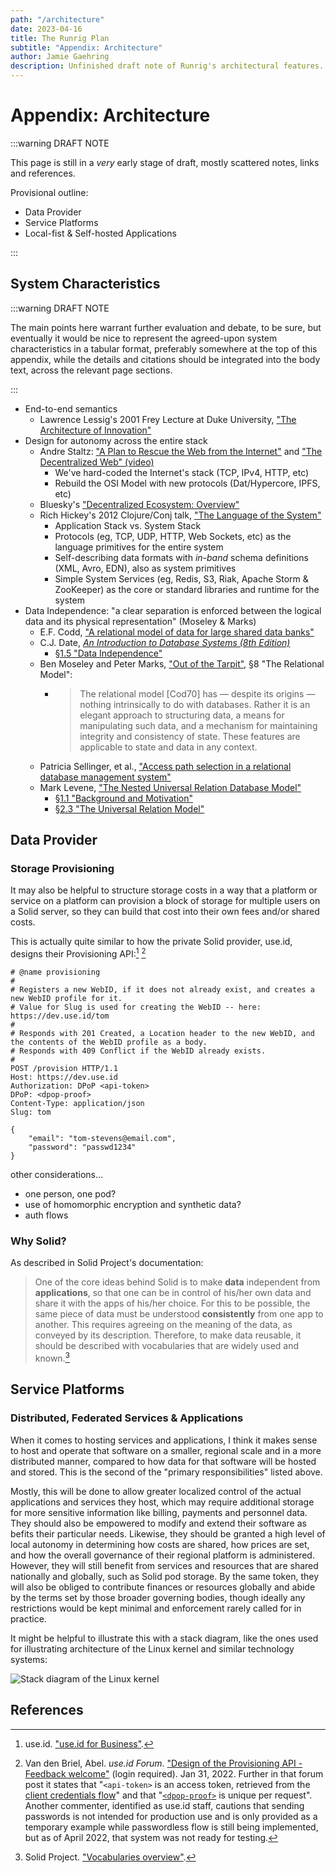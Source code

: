 ```yaml
---
path: "/architecture"
date: 2023-04-16
title: The Runrig Plan
subtitle: "Appendix: Architecture"
author: Jamie Gaehring
description: Unfinished draft note of Runrig's architectural features.
---
```


# Appendix: Architecture
:::warning DRAFT NOTE

This page is still in a _very_ early stage of draft, mostly scattered notes,
links and references.

Provisional outline:
- Data Provider
- Service Platforms
- Local-fist & Self-hosted Applications

:::

## System Characteristics
:::warning DRAFT NOTE

The main points here warrant further evaluation and debate, to be sure, but eventually it would be nice to represent the agreed-upon system characteristics in a tabular format, preferably somewhere at the top of this appendix, while the details and citations should be integrated into the body text, across the relevant page sections.

:::

- End-to-end semantics
  - Lawrence Lessig's 2001 Frey Lecture at Duke University, ["The Architecture of Innovation"](https://scholarship.law.duke.edu/dlj/vol51/iss6/2/)
- Design for autonomy across the entire stack
  - Andre Staltz: ["A Plan to Rescue the Web from the Internet"](https://staltz.com/a-plan-to-rescue-the-web-from-the-internet.html) and ["The Decentralized Web" (video)](https://www.youtube.com/watch?v=izQFMADw70w&t=560s)
    - We've hard-coded the Internet's stack (TCP, IPv4, HTTP, etc)
    - Rebuild the OSI Model with new protocols (Dat/Hypercore, IPFS, etc)
  - Bluesky's ["Decentralized Ecosystem: Overview"](https://gitlab.com/bluesky-community1/decentralized-ecosystem/-/blob/ab63b57f13ddea7f4adacf041d3f8c392c73bfdb/README.md)
  - Rich Hickey's 2012 Clojure/Conj talk, ["The Language of the System"](https://github.com/matthiasn/talk-transcripts/blob/d644becd0f4eebb3a165a63b3bdf1e8d6b881d33/Hickey_Rich/LanguageSystem.md)
    - Application Stack vs. System Stack
    - Protocols (eg, TCP, UDP, HTTP, Web Sockets, etc) as the language primitives for the entire system
    - Self-describing data formats with _in-band_ schema definitions (XML, Avro, EDN), also as system primitives
    - Simple System Services (eg, Redis, S3, Riak, Apache Storm & ZooKeeper) as the core or standard libraries and runtime for the system
- Data Independence: "a clear separation is enforced between the logical data
and its physical representation" (Moseley & Marks)
  - E.F. Codd, ["A relational model of data for large shared data
    banks"](https://dl.acm.org/doi/10.1145/362384.362685)
  - C.J. Date, [_An Introduction to Database Systems (8th
    Edition)_](https://archive.org/details/introductiontoda0000date)
    - [§1.5 "Data
      Independence"](https://archive.org/details/introductiontoda0000date/page/n53/mode/2up)
  - Ben Moseley and Peter Marks, ["Out of the
    Tarpit"](https://www.recurse.com/blog/51-paper-of-the-week-out-of-the-tar-pit),
    §8 "The Relational Model":
    - > The relational model [Cod70] has — despite its origins — nothing
      intrinsically to do with databases. Rather it is an elegant approach to
      structuring data, a means for manipulating such data, and a mechanism for
      maintaining integrity and consistency of state. These features are
      applicable to state and data in any context.
  - Patricia Sellinger, et al., ["Access path selection in a relational database
    management system"](https://dl.acm.org/doi/10.1145/582095.582099)
  - Mark Levene, ["The Nested Universal Relation Database
    Model"](https://archive.org/details/nesteduniversalr0595leve)
    - [§1.1 "Background and
      Motivation"](https://archive.org/details/nesteduniversalr0595leve/page/1/mode/2up)
    - [§2.3 "The Universal Relation
      Model"](https://archive.org/details/nesteduniversalr0595leve/page/29/mode/2up)

## Data Provider
### Storage Provisioning
It may also be helpful to structure storage costs in a way that a platform or
service on a platform can provision a block of storage for multiple users on a
Solid server, so they can build that cost into their own fees and/or shared
costs.

This is actually quite similar to how the private Solid provider, use.id,
designs their Provisioning API:[^use.id] [^provisioning]

```http
# @name provisioning
#
# Registers a new WebID, if it does not already exist, and creates a new WebID profile for it.
# Value for Slug is used for creating the WebID -- here: https://dev.use.id/tom
#
# Responds with 201 Created, a Location header to the new WebID, and the contents of the WebID profile as a body.
# Responds with 409 Conflict if the WebID already exists.
#
POST /provision HTTP/1.1
Host: https://dev.use.id
Authorization: DPoP <api-token>
DPoP: <dpop-proof>
Content-Type: application/json
Slug: tom

{
    "email": "tom-stevens@email.com",
    "password": "passwd1234"
}
```

other considerations...
- one person, one pod?
- use of homomorphic encryption and synthetic data?
- auth flows

### Why Solid?
As described in Solid Project's documentation:

> One of the core ideas behind Solid is to make __data__ independent from
> __applications__, so that one can be in control of his/her own data and share
> it with the apps of his/her choice. For this to be possible, the same piece of
> data must be understood __consistently__ from one app to another. This
> requires agreeing on the meaning of the data, as conveyed by its description.
> Therefore, to make data reusable, it should be described with vocabularies
> that are widely used and known.[^vocabularies]

## Service Platforms
### Distributed, Federated Services & Applications
When it comes to hosting services and applications, I think it makes sense to
host and operate that software on a smaller, regional scale and in a more
distributed manner, compared to how data for that software will be hosted and
stored. This is the second of the "primary responsibilities" listed above.

Mostly, this will be done to allow greater localized control of the actual
applications and services they host, which may require additional storage for
more sensitive information like billing, payments and personnel data. They
should also be empowered to modify and extend their software as befits their
particular needs. Likewise, they should be granted a high level of local
autonomy in determining how costs are shared, how prices are set, and how the
overall governance of their regional platform is administered. However, they
will still benefit from services and resources that are shared nationally and
globally, such as Solid pod storage. By the same token, they will also be
obliged to contribute finances or resources globally and abide by the terms set
by those broader governing bodies, though ideally any restrictions would be kept
minimal and enforcement rarely called for in practice.

It might be helpful to illustrate this with a stack diagram, like the ones used
for illustrating architecture of the Linux kernel and similar technology
systems:

![Stack diagram of the Linux
kernel](https://upload.wikimedia.org/wikipedia/commons/9/99/Linux_kernel_and_OpenGL_video_games.svg)

## References
[^use.id]: use.id. ["use.id for Business"](https://get.use.id/business).
[^provisioning]: Van den Briel, Abel. _use.id Forum_. ["Design of the
Provisioning API - Feedback
welcome"](https://forum.use.id/t/design-of-the-provisioning-api-feedback-welcome/40)
(login required). Jan 31, 2022. Further in that forum post it states that
"`<api-token>` is an access token, retrieved from the [client credentials
flow](https://forum.use.id/t/how-to-access-use-ids-api-with-your-apps-webid/62)"
and that
"[`<dpop-proof>`](https://forum.use.id/t/how-to-create-a-dpop-proof-header/63)
is unique per request". Another commenter, identified as use.id staff, cautions
that sending passwords is not intended for production use and is only provided
as a temporary example while passwordless flow is still being implemented, but
as of April 2022, that system was not ready for testing.
[^vocabularies]: Solid Project. ["Vocabularies
    overview"](https://solidproject.org/developers/vocabularies).
